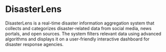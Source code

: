 # DisasterLens

DisasterLens is a real-time disaster information aggregation system that collects and categorizes disaster-related data from social media, news portals, and open sources. The system filters relevant data using advanced algorithms and displays it on a user-friendly interactive dashboard for disaster response agencies.
